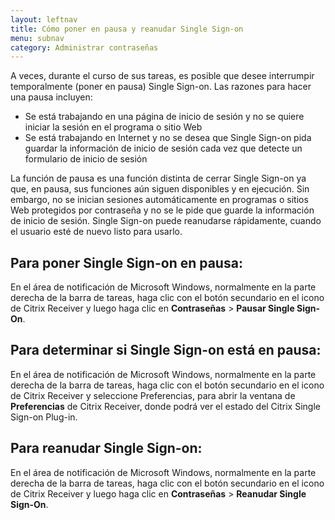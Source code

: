 ```yaml
---
layout: leftnav
title: Cómo poner en pausa y reanudar Single Sign-on
menu: subnav
category: Administrar contraseñas
---
```


A veces, durante el curso de sus tareas, es posible que desee interrumpir temporalmente (poner en pausa) Single Sign-on. Las razones para hacer una pausa incluyen:

* Se está trabajando en una página de inicio de sesión y no se quiere iniciar la sesión en el programa o sitio Web
* Se está trabajando en Internet y no se desea que Single Sign-on pida guardar la información de inicio de sesión cada vez que detecte un formulario de inicio de sesión

La función de pausa es una función distinta de cerrar Single Sign-on ya que, en pausa, sus funciones aún siguen disponibles y en ejecución. Sin embargo, no se inician sesiones automáticamente en programas o sitios Web protegidos por contraseña y no se le pide que guarde la información de inicio de sesión. Single Sign-on puede reanudarse rápidamente, cuando el usuario esté de nuevo listo para usarlo.

## Para poner Single Sign-on en pausa:

En el área de notificación de Microsoft Windows, normalmente en la parte derecha de la barra de tareas, haga clic con el botón secundario en el icono de Citrix Receiver y luego haga clic en **Contraseñas** > **Pausar Single Sign-On**.

## Para determinar si Single Sign-on está en pausa:

En el área de notificación de Microsoft Windows, normalmente en la parte derecha de la barra de tareas, haga clic con el botón secundario en el icono de Citrix Receiver y seleccione Preferencias, para abrir la ventana de **Preferencias** de Citrix Receiver, donde podrá ver el estado del Citrix Single Sign-on Plug-in.

## Para reanudar Single Sign-on:

En el área de notificación de Microsoft Windows, normalmente en la parte derecha de la barra de tareas, haga clic con el botón secundario en el icono de Citrix Receiver y luego haga clic en **Contraseñas** > **Reanudar Single Sign-On**.

